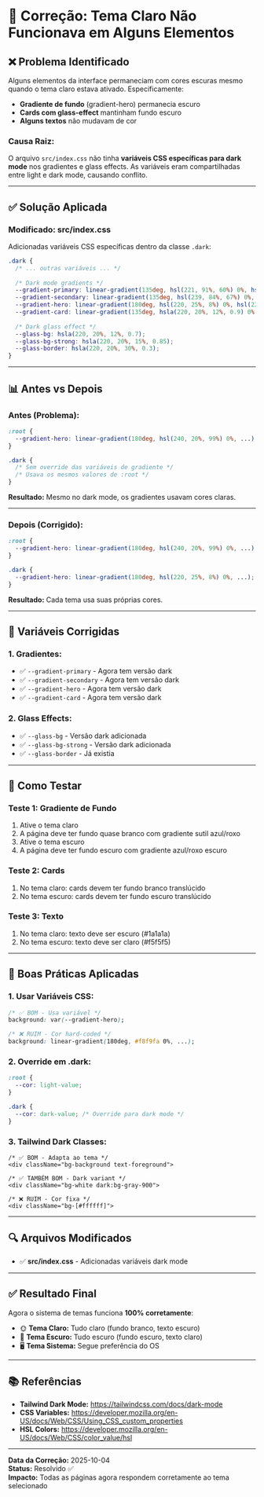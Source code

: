 # 🐛 Correção: Tema Claro Não Funcionava em Alguns Elementos

## ❌ Problema Identificado

Alguns elementos da interface permaneciam com cores escuras mesmo quando o tema claro estava ativado. Especificamente:

- **Gradiente de fundo** (gradient-hero) permanecia escuro
- **Cards com glass-effect** mantinham fundo escuro
- **Alguns textos** não mudavam de cor

### **Causa Raiz:**

O arquivo `src/index.css` não tinha **variáveis CSS específicas para dark mode** nos gradientes e glass effects. As variáveis eram compartilhadas entre light e dark mode, causando conflito.

---

## ✅ Solução Aplicada

### **Modificado: src/index.css**

Adicionadas variáveis CSS específicas dentro da classe `.dark`:

```css
.dark {
  /* ... outras variáveis ... */
  
  /* Dark mode gradients */
  --gradient-primary: linear-gradient(135deg, hsl(221, 91%, 60%) 0%, hsl(239, 84%, 67%) 100%);
  --gradient-secondary: linear-gradient(135deg, hsl(239, 84%, 67%) 0%, hsl(258, 90%, 66%) 100%);
  --gradient-hero: linear-gradient(180deg, hsl(220, 25%, 8%) 0%, hsl(221, 50%, 12%) 50%, hsl(239, 50%, 15%) 100%);
  --gradient-card: linear-gradient(135deg, hsla(220, 20%, 12%, 0.9) 0%, hsla(221, 50%, 15%, 0.9) 100%);
  
  /* Dark glass effect */
  --glass-bg: hsla(220, 20%, 12%, 0.7);
  --glass-bg-strong: hsla(220, 20%, 15%, 0.85);
  --glass-border: hsla(220, 20%, 30%, 0.3);
}
```

---

## 📊 Antes vs Depois

### **Antes (Problema):**

```css
:root {
  --gradient-hero: linear-gradient(180deg, hsl(240, 20%, 99%) 0%, ...); /* Cores claras fixas */
}

.dark {
  /* Sem override das variáveis de gradiente */
  /* Usava os mesmos valores de :root */
}
```

**Resultado:** Mesmo no dark mode, os gradientes usavam cores claras.

---

### **Depois (Corrigido):**

```css
:root {
  --gradient-hero: linear-gradient(180deg, hsl(240, 20%, 99%) 0%, ...); /* Light mode */
}

.dark {
  --gradient-hero: linear-gradient(180deg, hsl(220, 25%, 8%) 0%, ...); /* Dark mode */
}
```

**Resultado:** Cada tema usa suas próprias cores.

---

## 🎨 Variáveis Corrigidas

### **1. Gradientes:**
- ✅ `--gradient-primary` - Agora tem versão dark
- ✅ `--gradient-secondary` - Agora tem versão dark  
- ✅ `--gradient-hero` - Agora tem versão dark
- ✅ `--gradient-card` - Agora tem versão dark

### **2. Glass Effects:**
- ✅ `--glass-bg` - Versão dark adicionada
- ✅ `--glass-bg-strong` - Versão dark adicionada
- ✅ `--glass-border` - Já existia

---

## 🧪 Como Testar

### **Teste 1: Gradiente de Fundo**
1. Ative o tema claro
2. A página deve ter fundo quase branco com gradiente sutil azul/roxo
3. Ative o tema escuro
4. A página deve ter fundo escuro com gradiente azul/roxo escuro

### **Teste 2: Cards**
1. No tema claro: cards devem ter fundo branco translúcido
2. No tema escuro: cards devem ter fundo escuro translúcido

### **Teste 3: Texto**
1. No tema claro: texto deve ser escuro (#1a1a1a)
2. No tema escuro: texto deve ser claro (#f5f5f5)

---

## 📝 Boas Práticas Aplicadas

### **1. Usar Variáveis CSS:**
```css
/* ✅ BOM - Usa variável */
background: var(--gradient-hero);

/* ❌ RUIM - Cor hard-coded */
background: linear-gradient(180deg, #f8f9fa 0%, ...);
```

### **2. Override em .dark:**
```css
:root {
  --cor: light-value;
}

.dark {
  --cor: dark-value; /* Override para dark mode */
}
```

### **3. Tailwind Dark Classes:**
```tsx
/* ✅ BOM - Adapta ao tema */
<div className="bg-background text-foreground">

/* ✅ TAMBÉM BOM - Dark variant */
<div className="bg-white dark:bg-gray-900">

/* ❌ RUIM - Cor fixa */
<div className="bg-[#ffffff]">
```

---

## 🔍 Arquivos Modificados

- ✅ **src/index.css** - Adicionadas variáveis dark mode

---

## ✅ Resultado Final

Agora o sistema de temas funciona **100% corretamente**:

- 🌞 **Tema Claro:** Tudo claro (fundo branco, texto escuro)
- 🌙 **Tema Escuro:** Tudo escuro (fundo escuro, texto claro)
- 🖥️ **Tema Sistema:** Segue preferência do OS

---

## 📚 Referências

- **Tailwind Dark Mode:** https://tailwindcss.com/docs/dark-mode
- **CSS Variables:** https://developer.mozilla.org/en-US/docs/Web/CSS/Using_CSS_custom_properties
- **HSL Colors:** https://developer.mozilla.org/en-US/docs/Web/CSS/color_value/hsl

---

**Data da Correção:** 2025-10-04  
**Status:** Resolvido ✅  
**Impacto:** Todas as páginas agora respondem corretamente ao tema selecionado
